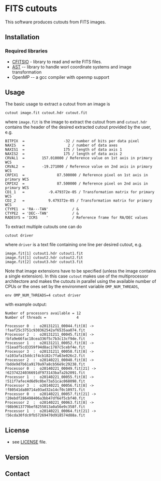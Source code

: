 # FITS cutouts

This software produces cutouts from FITS images.

## Installation

### Required libraries

  * [CFITSIO](http://heasarc.gsfc.nasa.gov/fitsio/fitsio.html) - library to read and write FITS files.
  * [AST](http://starlink.jach.hawaii.edu/starlink/AST) -- library to handle worl coordinate systems and image transformation
  * OpenMP -- a gcc compiler with openmp support

## Usage

The basic usage to extract a cutout from an image is

	cutout image.fit cutout.hdr cutout.fit

where `image.fit` is the image to extract the cutout from and `cutout.hdr` contains the header of the desired extracted cutout provided by the user, e.g.

	BITPIX  =                  -32 / number of bits per data pixel
	NAXIS   =                    2 / number of data axes
	NAXIS1  =                  175 / length of data axis 1
	NAXIS2  =                  175 / length of data axis 2
	CRVAL1  =        157.010000 / Reference value on 1st axis in primary WCS
	CRVAL2  =        -19.271000 / Reference value on 2nd axis in primary WCS
	CRPIX1  =               87.500000 / Reference pixel on 1st axis in primary WCS
	CRPIX2  =               87.500000 / Reference pixel on 2nd axis in primary WCS
	CD1_1   =           -9.479372e-05 / Transformation matrix for primary WCS
	CD2_2   =           9.479372e-05 / Transformation matrix for primary WCS
	CTYPE1  = 'RA---TAN'           / &
	CTYPE2  = 'DEC--TAN'           / &
	RADESYS = 'ICRS    '           / Reference frame for RA/DEC values

To extract multiple cutouts one can do

	cutout driver

where `driver` is a text file containing one line per desired cutout, e.g.

	image.fit[1] cutout1.hdr cutout1.fit
	image.fit[1] cutout2.hdr cutout2.fit
	image.fit[2] cutout3.hdr cutout3.fit

Note that image extensions have to be specified (unless the image contains a single extension). In this case `cutout` makes use of the multiprocessor architectore and makes the cutouts in parallel using the available number of CPUs or the ones set by the environment variable `OMP_NUM_THREADS`,

	env OMP_NUM_THREADS=4 cutout driver

with example output:

	Number of processors available = 12
	Number of threads =              4
	
	Processor 0  :  o20131211_00044.fit[8] -> !faaf25c3751c930362542af6535aa074.fit
	Processor 2  :  o20131211_00045.fit[8] -> !bfa9e66fac18cea336f5c7b3c13cf9de.fit
	Processor 1  :  o20131211_00052.fit[8] -> !51eadf5cd3359f94d8ac1787c5cebf4e.fit
	Processor 3  :  o20131211_00058.fit[8] -> !a103afa15ddc1f4cb182c7fa63e026c2.fit
	Processor 2  :  o20140221_00048.fit[8] -> !bdde9d7b61a9170a97a8cb56e9c29238.fit
	Processor 0  :  o20140221_00049.fit[21] -> !62374224036691df973143bafa2b2091.fit
	Processor 1  :  o20140221_00055.fit[8] -> !511f7afec4d6d9c0be73a51cac068098.fit
	Processor 3  :  o20140221_00056.fit[8] -> !f80541da80714a93ad32a14cf0c10971.fit
	Processor 0  :  o20140221_00057.fit[21] -> !20ebdf286498406a3bb47df6ef5cbf40.fit
	Processor 2  :  o20140221_00063.fit[8] -> !98b9613779bef8255013a0a56e9c358f.fit
	Processor 1  :  o20140221_00064.fit[21] -> !56cda30fdc0fb57269470d918574d88a.fit


## License

* see [LICENSE](https://github.com/eddienko/cutout/blob/master/LICENSE) file.

## Version

## Contact
